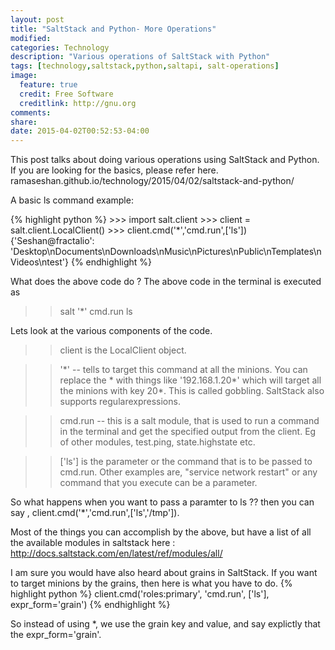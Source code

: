 ```yaml
---
layout: post
title: "SaltStack and Python- More Operations"
modified:
categories: Technology
description: "Various operations of SaltStack with Python"
tags: [technology,saltstack,python,saltapi, salt-operations]
image:
  feature: true
  credit: Free Software
  creditlink: http://gnu.org
comments:
share:
date: 2015-04-02T00:52:53-04:00
---
```


This post talks about doing various operations using SaltStack and Python. If you are looking for the basics, please refer here. ramaseshan.github.io/technology/2015/04/02/saltstack-and-python/

A basic ls command example:

{% highlight python %}
	>>> import salt.client
	>>> client = salt.client.LocalClient()
	>>> client.cmd('*','cmd.run',['ls'])
	{'Seshan@fractalio': 'Desktop\nDocuments\nDownloads\nMusic\nPictures\nPublic\nTemplates\nVideos\ntest'}
{% endhighlight %}

What does the above code do ?
The above code in the terminal is executed as 

>> salt '*' cmd.run ls

Lets look at the various components of the code. 
 
 >> client is the LocalClient object.

 >> '\*' -- tells to target this command at all the minions. You can replace the * with things like '192.168.1.20\*' which will target all the minions with key 20*. This is called gobbling. SaltStack also supports regularexpressions.
 
 >> cmd.run -- this is a salt module, that is used to run a command in the terminal and get the specified output from the client. Eg  of other modules, test.ping, state.highstate etc.
 
 >> ['ls'] is the parameter or the command that is to be passed to cmd.run. Other examples are, "service network restart" or any command that you execute can be a parameter.

 So what happens when you want to pass a paramter to ls ?? then you can say , client.cmd('*','cmd.run',['ls','/tmp']). 

Most of the things you can accomplish by the above, but have a list of all the available modules in saltstack here : http://docs.saltstack.com/en/latest/ref/modules/all/


I am sure you would have also heard about grains in SaltStack.
If you want to target minions by the grains, then here is what you have to do.
{% highlight  python %}
	client.cmd('roles:primary', 'cmd.run', ['ls'], expr_form='grain')
{% endhighlight %}

So instead of using *, we use the grain key and value, and say explictly that the expr_form='grain'.


